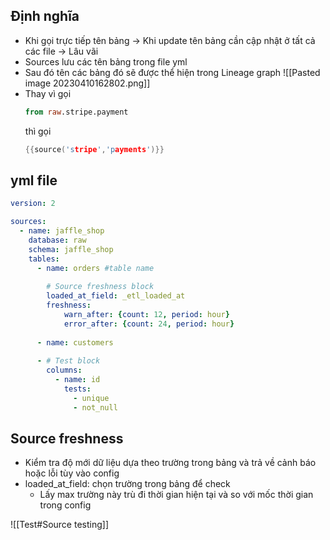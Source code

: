 ## Định nghĩa
- Khi gọi trực tiếp tên bảng -> Khi update tên bảng cần cập nhật ở tất cả các file -> Lâu vãi
- Sources lưu các tên bảng trong file yml
- Sau đó tên các bảng đó sẽ được thể hiện trong Lineage graph
	![[Pasted image 20230410162802.png]]
- Thay vì gọi 
	```sql
	from raw.stripe.payment
	```
	thì gọi 
	```C
	{{source('stripe','payments')}}
	```

## yml file

```yml
version: 2

sources:
  - name: jaffle_shop
    database: raw
    schema: jaffle_shop
    tables:
      - name: orders #table name
		
		# Source freshness block
	    loaded_at_field: _etl_loaded_at
	    freshness:
		    warn_after: {count: 12, period: hour}
		    error_after: {count: 24, period: hour}
		
      - name: customers
      
      - # Test block
        columns:
	      - name: id
		    tests:
			  - unique
			  - not_null
```

## Source freshness
- Kiểm tra độ mới dữ liệu dựa theo trường trong bảng và trả về cảnh báo hoặc lỗi tùy vào config
- loaded_at_field: chọn trường trong bảng để check
	- Lấy max trường này trù đi thời gian hiện tại và so với mốc thời gian trong config


![[Test#Source testing]]
